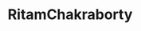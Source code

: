 ---
title: RitamChakraborty
github: https://github.com/RitamChakraborty
mode: dark
transition: 3s
archetype:
- Innovative
- GIF
- Cute
- Editor’s Choice
- Little Bit of Everything
- Badges | Tags | Icons
---